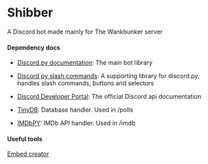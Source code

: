 # Shibber
A Discord bot made mainly for The Wankbunker server

#### Dependency docs

- [Discord.py documentation](https://discordpy.readthedocs.io/en/stable/index.html): 
The main bot library


- [Discord py slash commands](https://discord-py-slash-command.readthedocs.io/en/latest/): 
A supporting library for discord.py, handles slash commands, buttons and selectors


- [Discord Developer Portal](https://discord.com/developers/docs/intro): 
The official Discord api documentation


- [TinyDB](https://tinydb.readthedocs.io/en/latest/index.html): 
Database handler. Used in /polls


- [IMDbPY](https://imdbpy.readthedocs.io/en/latest/usage/index.html): 
IMDb API handler. Used in /imdb



#### Useful tools

[Embed creator](https://cog-creators.github.io/discord-embed-sandbox/)
